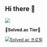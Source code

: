 ## Hi there 👋

<!--
**Kihong12/Kihong12** is a ✨ _special_ ✨ repository because its `README.md` (this file) appears on your GitHub profile.

Here are some ideas to get you started:

- 🔭 I’m currently working on ...
- 🌱 I’m currently learning ...
- 👯 I’m looking to collaborate on ...
- 🤔 I’m looking for help with ...
- 💬 Ask me about ...
- 📫 How to reach me: ...
- 😄 Pronouns: ...
- ⚡ Fun fact: ...
-->
<img src="https://github-readme-stats.vercel.app/api?username=sezeme&theme=algolia)" />


**📗Solved.ac Tier📗**

[![Solved.ac
프로필](http://mazassumnida.wtf/api/v2/generate_badge?boj=clevermind2)](https://solved.ac/clevermind2)
